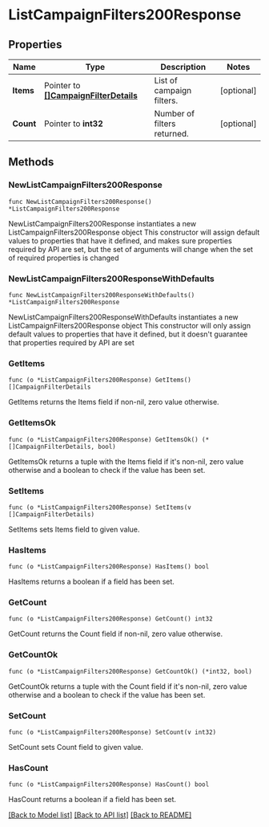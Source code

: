 # ListCampaignFilters200Response

## Properties

Name | Type | Description | Notes
------------ | ------------- | ------------- | -------------
**Items** | Pointer to [**[]CampaignFilterDetails**](CampaignFilterDetails.md) | List of campaign filters. | [optional] 
**Count** | Pointer to **int32** | Number of filters returned. | [optional] 

## Methods

### NewListCampaignFilters200Response

`func NewListCampaignFilters200Response() *ListCampaignFilters200Response`

NewListCampaignFilters200Response instantiates a new ListCampaignFilters200Response object
This constructor will assign default values to properties that have it defined,
and makes sure properties required by API are set, but the set of arguments
will change when the set of required properties is changed

### NewListCampaignFilters200ResponseWithDefaults

`func NewListCampaignFilters200ResponseWithDefaults() *ListCampaignFilters200Response`

NewListCampaignFilters200ResponseWithDefaults instantiates a new ListCampaignFilters200Response object
This constructor will only assign default values to properties that have it defined,
but it doesn't guarantee that properties required by API are set

### GetItems

`func (o *ListCampaignFilters200Response) GetItems() []CampaignFilterDetails`

GetItems returns the Items field if non-nil, zero value otherwise.

### GetItemsOk

`func (o *ListCampaignFilters200Response) GetItemsOk() (*[]CampaignFilterDetails, bool)`

GetItemsOk returns a tuple with the Items field if it's non-nil, zero value otherwise
and a boolean to check if the value has been set.

### SetItems

`func (o *ListCampaignFilters200Response) SetItems(v []CampaignFilterDetails)`

SetItems sets Items field to given value.

### HasItems

`func (o *ListCampaignFilters200Response) HasItems() bool`

HasItems returns a boolean if a field has been set.

### GetCount

`func (o *ListCampaignFilters200Response) GetCount() int32`

GetCount returns the Count field if non-nil, zero value otherwise.

### GetCountOk

`func (o *ListCampaignFilters200Response) GetCountOk() (*int32, bool)`

GetCountOk returns a tuple with the Count field if it's non-nil, zero value otherwise
and a boolean to check if the value has been set.

### SetCount

`func (o *ListCampaignFilters200Response) SetCount(v int32)`

SetCount sets Count field to given value.

### HasCount

`func (o *ListCampaignFilters200Response) HasCount() bool`

HasCount returns a boolean if a field has been set.


[[Back to Model list]](../README.md#documentation-for-models) [[Back to API list]](../README.md#documentation-for-api-endpoints) [[Back to README]](../README.md)


